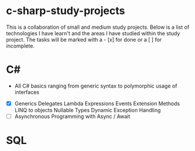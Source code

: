 # c-sharp-study-projects
This is a collaboration of small and medium study projects. Below is a list of technologies I have learn't and the areas I have studied within the study project. The tasks will be marked with a - [x] for done or a [ ] for incomplete.

# C#
- All C# basics ranging from generic syntax to polymorphic usage of interfaces

- [x] Generics
Delegates
Lambda Expressions
Events
Extension Methods
LINQ to objects
Nullable Types
Dynamic
Exception Handling
- [ ] Asynchronous Programming with Async / Await 

# SQL
